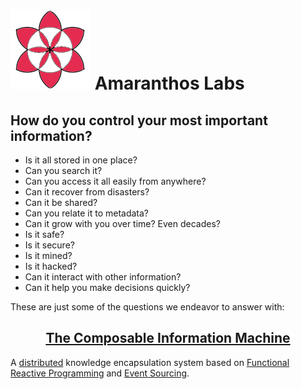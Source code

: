 # ![logo](img/amaranthos.png) Amaranthos Labs

## How do you control your most important information?

* Is it all stored in one place?
* Can you search it?
* Can you access it all easily from anywhere?
* Can it recover from disasters?
* Can it be shared?
* Can you relate it to metadata?
* Can it grow with you over time? Even decades?
* Is it safe?
* Is it secure?
* Is it mined?
* Is it hacked?
* Can it interact with other information?
* Can it help you make decisions quickly?
  
These are just some of the questions we endeavor to answer with:

<div style="text-align: center;">
<h2><a href="composable.md">The Composable Information Machine</a></h2>
</div>

A [distributed](https://www.splunk.com/en_us/data-insider/what-are-distributed-systems.html) knowledge encapsulation system based on [Functional Reactive Programming](https://codedocs.org/what-is/functional-reactive-programming) and [Event Sourcing](https://www.eventstore.com/blog/what-is-event-sourcing).
